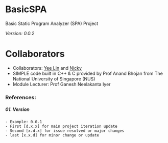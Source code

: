 # BasicSPA
Basic Static Program Analyzer (SPA) Project

<i>Version: 0.0.2</i>

# Collaborators
- Collaborators: [Yee Lin](https://github.com/echuayl) and [Nicky](https://github.com/ahjimomo)
- SIMPLE code built in C++ & C provided by Prof Anand Bhojan from The National University of Singapore (NUS)
- Module Lecturer: Prof Ganesh Neelakanta Iyer


### References:
##### 01. Version
    - Example: 0.0.1
    - First [d.x.x] for main project iteration update
    - Second [x.d.x] for issue resolved or major changes
    - last [x.x.d] for minor change or update
